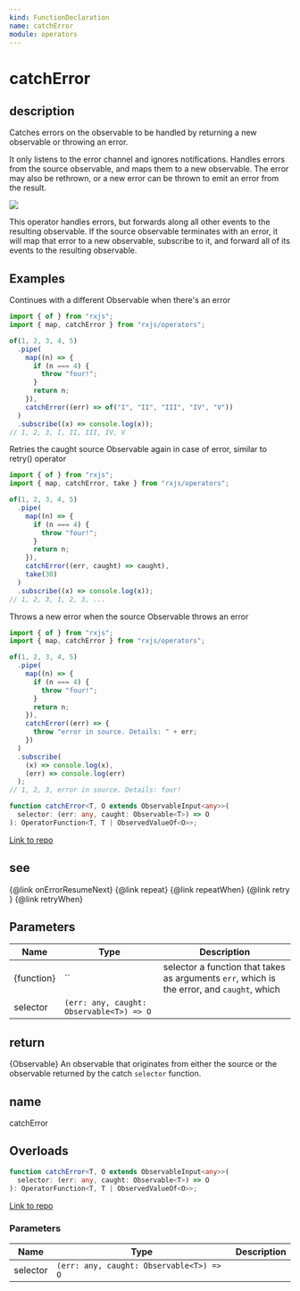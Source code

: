 ```yaml
---
kind: FunctionDeclaration
name: catchError
module: operators
---
```


# catchError

## description

Catches errors on the observable to be handled by returning a new observable or throwing an error.

<span class="informal">
It only listens to the error channel and ignores notifications.
Handles errors from the source observable, and maps them to a new observable.
The error may also be rethrown, or a new error can be thrown to emit an error from the result.
</span>

![](catch.png)

This operator handles errors, but forwards along all other events to the resulting observable.
If the source observable terminates with an error, it will map that error to a new observable,
subscribe to it, and forward all of its events to the resulting observable.

## Examples

Continues with a different Observable when there's an error

```ts
import { of } from "rxjs";
import { map, catchError } from "rxjs/operators";

of(1, 2, 3, 4, 5)
  .pipe(
    map((n) => {
      if (n === 4) {
        throw "four!";
      }
      return n;
    }),
    catchError((err) => of("I", "II", "III", "IV", "V"))
  )
  .subscribe((x) => console.log(x));
// 1, 2, 3, I, II, III, IV, V
```

Retries the caught source Observable again in case of error, similar to retry() operator

```ts
import { of } from "rxjs";
import { map, catchError, take } from "rxjs/operators";

of(1, 2, 3, 4, 5)
  .pipe(
    map((n) => {
      if (n === 4) {
        throw "four!";
      }
      return n;
    }),
    catchError((err, caught) => caught),
    take(30)
  )
  .subscribe((x) => console.log(x));
// 1, 2, 3, 1, 2, 3, ...
```

Throws a new error when the source Observable throws an error

```ts
import { of } from "rxjs";
import { map, catchError } from "rxjs/operators";

of(1, 2, 3, 4, 5)
  .pipe(
    map((n) => {
      if (n === 4) {
        throw "four!";
      }
      return n;
    }),
    catchError((err) => {
      throw "error in source. Details: " + err;
    })
  )
  .subscribe(
    (x) => console.log(x),
    (err) => console.log(err)
  );
// 1, 2, 3, error in source. Details: four!
```

```ts
function catchError<T, O extends ObservableInput<any>>(
  selector: (err: any, caught: Observable<T>) => O
): OperatorFunction<T, T | ObservedValueOf<O>>;
```

[Link to repo](https://github.com/ReactiveX/rxjs/blob/master/src/internal/operators/catchError.ts#L108-L153)

## see

{@link onErrorResumeNext}
{@link repeat}
{@link repeatWhen}
{@link retry }
{@link retryWhen}

## Parameters

| Name       | Type                                     | Description                                                                                |
| ---------- | ---------------------------------------- | ------------------------------------------------------------------------------------------ |
| {function} | ``                                       | selector a function that takes as arguments `err`, which is the error, and `caught`, which |
| selector   | `(err: any, caught: Observable<T>) => O` |                                                                                            |

## return

{Observable} An observable that originates from either the source or the observable returned by the
catch `selector` function.

## name

catchError

## Overloads

```ts
function catchError<T, O extends ObservableInput<any>>(
  selector: (err: any, caught: Observable<T>) => O
): OperatorFunction<T, T | ObservedValueOf<O>>;
```

[Link to repo](https://github.com/ReactiveX/rxjs/blob/master/src/internal/operators/catchError.ts#L11-L13)

### Parameters

| Name     | Type                                     | Description |
| -------- | ---------------------------------------- | ----------- |
| selector | `(err: any, caught: Observable<T>) => O` |             |
